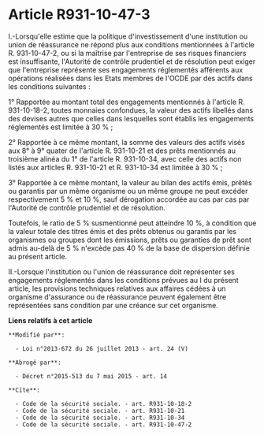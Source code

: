 # Article R931-10-47-3

I.-Lorsqu'elle estime que la politique d'investissement d'une institution ou union de réassurance ne répond plus aux
conditions mentionnées à l'article R. 931-10-47-2, ou si la maîtrise par l'entreprise de ses risques financiers est
insuffisante, l'Autorité de contrôle prudentiel et de résolution peut exiger que l'entreprise représente ses engagements
réglementés afférents aux opérations réalisées dans les Etats membres de l'OCDE par des actifs dans les conditions
suivantes : 

1° Rapportée au montant total des engagements mentionnés à l'article R. 931-10-18-2, toutes monnaies confondues, la valeur
des actifs libellés dans des devises autres que celles dans lesquelles sont établis les engagements réglementés est limitée à
30 % ; 

2° Rapportée à ce même montant, la somme des valeurs des actifs visés aux 8° à 9° quater de l'article R. 931-10-21 et des
prêts mentionnés au troisième alinéa du 1° de l'article R. 931-10-34, avec celle des actifs non listés aux articles R.
931-10-21 et R. 931-10-34 est limitée à 30 % ; 

3° Rapportée à ce même montant, la valeur au bilan des actifs émis, prêtés ou garantis par un même organisme ou un même
groupe ne peut excéder respectivement 5 % et 10 %, sauf dérogation accordée au cas par cas par l'Autorité de contrôle
prudentiel et de résolution. 

Toutefois, le ratio de 5 % susmentionné peut atteindre 10 %, à condition que la valeur totale des titres émis et des prêts
obtenus ou garantis par les organismes ou groupes dont les émissions, prêts ou garanties de prêt sont admis au-delà de 5 %
n'excède pas 40 % de la base de dispersion définie au présent article. 

II.-Lorsque l'institution ou l'union de réassurance doit représenter ses engagements réglementés dans les conditions prévues
au I du présent article, les provisions techniques relatives aux affaires cédées à un organisme d'assurance ou de réassurance
peuvent également être représentées sans condition par une créance sur cet organisme.

**Liens relatifs à cet article**

	**Modifié par**:

	  - Loi n°2013-672 du 26 juillet 2013 - art. 24 (V)

	**Abrogé par**:

	  - Décret n°2015-513 du 7 mai 2015 - art. 14

	**Cite**:

	  - Code de la sécurité sociale. - art. R931-10-18-2
	  - Code de la sécurité sociale. - art. R931-10-21
	  - Code de la sécurité sociale. - art. R931-10-34
	  - Code de la sécurité sociale. - art. R931-10-47-2

